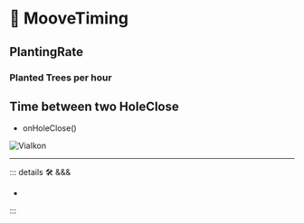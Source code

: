 # 💜 <psike>MooveTiming </psike>

## PlantingRate

### Planted Trees per hour

## Time between two HoleClose

- onHoleClose()

![ViaIkon](/Via/Via_Ikon.png)

---

<!-- =================================================== -->
<!-- =================================================== -->
<!-- =================================================== -->
<!-- =================================================== -->
<!-- =================================================== -->
::: details 🛠 <dev>&&&</dev>

-

:::
